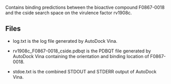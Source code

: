 Contains binding predictions between the bioactive compound F0867-0018 and the cside search space on the virulence factor rv1908c.

## Files

- log.txt is the log file generated by AutoDock Vina.

- rv1908c_F0867-0018_cside.pdbqt is the PDBQT file generated by AutoDock Vina containing the orientation and binding location of F0867-0018.

- stdoe.txt is the combined STDOUT and STDERR output of AutoDock Vina.

